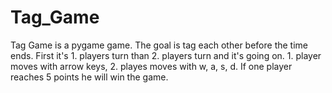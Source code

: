 # Tag_Game
Tag Game is a pygame game. The goal is tag each other before the time ends. First it's 1. players turn than 2. players turn and it's going on. 1. player moves with arrow keys, 2. playes moves with w, a, s, d. If one player reaches 5 points he will win the game.
